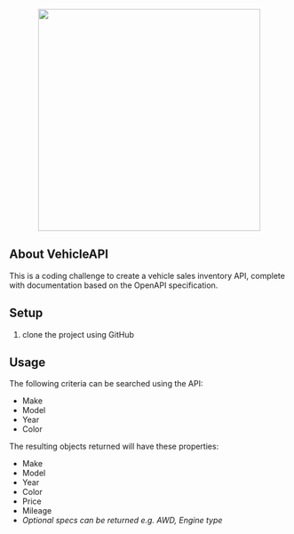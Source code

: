 <p align="center"><a href="https://laravel.com" target="_blank"><img src="https://raw.githubusercontent.com/laravel/art/master/logo-lockup/5%20SVG/2%20CMYK/1%20Full%20Color/laravel-logolockup-cmyk-red.svg" width="400"></a></p>

## About VehicleAPI

This is a coding challenge to create a vehicle sales inventory API, complete with documentation based on the OpenAPI specification. 

## Setup

1. clone the project using GitHub

## Usage

The following criteria can be searched using the API:

- Make
- Model
- Year
- Color

The resulting objects returned will have these properties:

- Make
- Model
- Year
- Color
- Price
- Mileage
- *Optional specs can be returned e.g. AWD, Engine type*